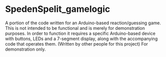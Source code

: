 # SpedenSpelit_gamelogic
A portion of the code written for an Arduino-based reaction/guessing game. This is not intended to be functional and is merely for demonstration purposes. In order to function it requires a specific Arduino-based device with buttons, LEDs and a 7-segment display, along with the accompanying code that operates them. (Written by other people for this project)
For demonstration only.
